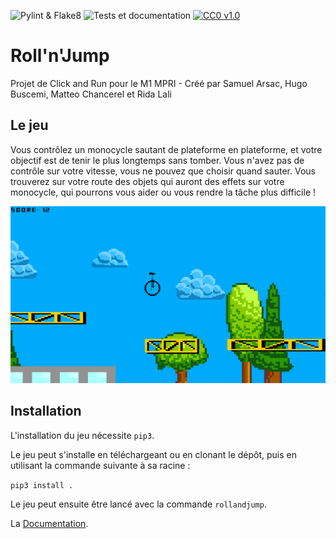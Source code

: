 ![Pylint & Flake8](https://github.com/tinylinux/m1platformer/workflows/Pylint%20&%20Flake8/badge.svg)
![Tests et documentation](https://github.com/tinylinux/m1platformer/workflows/Tests%20et%20documentation/badge.svg)
[![CC0 v1.0](https://img.shields.io/badge/licence-CC0%20v1.0-blue)](https://creativecommons.org/publicdomain/zero/1.0/)

# Roll'n'Jump
Projet de Click and Run pour le M1 MPRI - Créé par Samuel Arsac, Hugo Buscemi, Matteo Chancerel et Rida Lali

## Le jeu
Vous contrôlez un monocycle sautant de plateforme en plateforme, et votre objectif est de tenir le plus longtemps sans tomber.
Vous n'avez pas de contrôle sur votre vitesse, vous ne pouvez que choisir quand sauter. Vous trouverez sur votre route des
objets qui auront des effets sur votre monocycle, qui pourrons vous aider ou vous rendre la tâche plus difficile !

![Capture d'écran du jeu](docs/screenshot.png)
## Installation

L'installation du jeu nécessite `pip3`.

Le jeu peut s'installe en téléchargeant ou en clonant le dépôt, puis en utilisant la commande suivante à sa racine :

```pip3 install .```

Le jeu peut ensuite être lancé avec la commande `rollandjump`.


La [Documentation](https://tinylinux.github.io/m1platformer/).